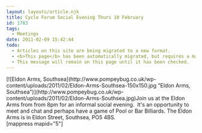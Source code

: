 ```yaml
---
layout: layouts/article.njk
title: Cycle Forum Social Evening Thurs 10 February
id: 1783
tags:
  - Meetings
date: 2011-02-09 15:42:44
todo:
  - Articles on this site are being migrated to a new format.
  - <b>This page</b> has been automatically migrated, but requires a manual check-&amp;-tune to ensure the format and links all work as expected.
  - This message will remain on this page until it has been checked.
---
```


<div class="mceTemp">[![Eldon Arms, Southsea](http://www.pompeybug.co.uk/wp-content/uploads/2011/02/Eldon-Arms-Southsea-150x150.jpg "Eldon Arms, Southsea")](http://www.pompeybug.co.uk/wp-content/uploads/2011/02/Eldon-Arms-Southsea.jpg)Join us at the Eldon Arms from from 8pm for an informal social evening.  It's an opportunity to meet and chat and perhaps have a game of Pool or Bar Billiards. The Eldon Arms is in Eldon Street, Southsea, PO5 4BS.</div>
<div class="mceTemp">[mappress mapid="5"]</div>